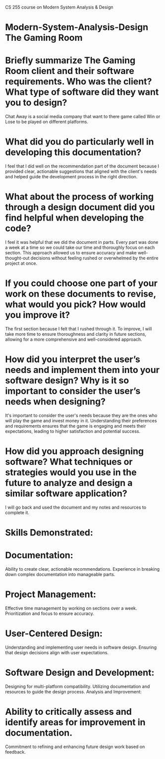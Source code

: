 CS 255 course on Modern System Analysis & Design
# Modern-System-Analysis-Design The Gaming Room

# Briefly summarize The Gaming Room client and their software requirements. Who was the client? What type of software did they want you to design? 
Chat Away is a social media company that want to there game called Win or Lose to be played on different platforms.

# What did you do particularly well in developing this documentation?
I feel that I did well on the recommendation part of the document because I provided clear, actionable suggestions that aligned with the client's needs and helped guide the development process in the right direction. 

# What about the process of working through a design document did you   find helpful when developing the code? 
I feel it was helpful that we did the document in parts. Every part was done a week at a time so we could take our time and thoroughly focus on each section. This approach allowed us to ensure accuracy and make well-thought-out decisions without feeling rushed or overwhelmed by the entire project at once.
# If you could choose one part of your work on these documents to revise,    what would you pick? How would you improve it?
The first section because I felt that I rushed through it. To improve, I will take more time to ensure thoroughness and clarity in future sections, allowing for a more comprehensive and well-considered approach.

# How did you interpret the user’s needs and implement them into your software design? Why is it so important to consider the user’s needs when designing? 
It's important to consider the user's needs because they are the ones who will play the game and invest money in it. Understanding their preferences and requirements ensures that the game is engaging and meets their expectations, leading to higher satisfaction and potential success.

# How did you approach designing software? What techniques or strategies would you use in the future to analyze and design a similar software application? 
I will go back and used the document and my notes and resources to complete it.

# Skills Demonstrated:

# Documentation:
Ability to create clear, actionable recommendations.
Experience in breaking down complex documentation into manageable parts.
# Project Management:
Effective time management by working on sections over a week.
Prioritization and focus to ensure accuracy.
# User-Centered Design:
Understanding and implementing user needs in software design.
Ensuring that design decisions align with user expectations.
# Software Design and Development:
Designing for multi-platform compatibility.
Utilizing documentation and resources to guide the design process.
Analysis and Improvement:

# Ability to critically assess and identify areas for improvement in documentation.
Commitment to refining and enhancing future design work based on feedback.

